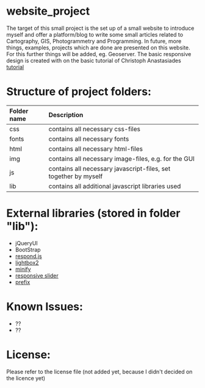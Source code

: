 # website_project
The target of this small project is the set up of a small website to introduce myself and offer a platform/blog to write some small articles related to Cartography, GIS, Photogrammetry and Programming. In future, more things, examples, projects which are done are presented on this website. For this further things will be added, eg. Geoserver. 
The basic responsive design is created with on the basic tutorial of Christoph Anastasiades [tutorial](https://github.com/ChristophAnastasiades/Lingulo-Responsive-Tutorial)

# Structure of project folders:

|Folder name | Description |
|:------------|:-------------|
|css |contains all necessary css-files|
|fonts|contains all necessary fonts|
|html|contains all necessary html-files
|img|contains all necessary image-files, e.g. for the GUI|
|js|contains all necessary javascript-files, set together by myself|
|lib|contains all additional javascript libraries used|

# External libraries (stored in folder "lib"):

-	jQueryUI
-	BootStrap
-	[respond.js](https://github.com/scottjehl/Respond)
-	[lightbox2](http://lokeshdhakar.com/projects/lightbox2/)
-	[minify](https://github.com/mrclay/minify)
-	[responsive slider](http://www.slidesjs.com/)
-	[prefix](http://leaverou.github.io/prefixfree/)

# Known Issues:
-	??
-	??

# License:
Please refer to the license file (not added yet, because I didn't decided on the licence yet)
